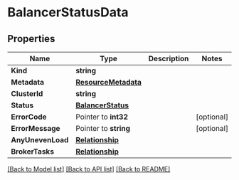 # BalancerStatusData

## Properties

Name | Type | Description | Notes
------------ | ------------- | ------------- | -------------
**Kind** | **string** |  | 
**Metadata** | [**ResourceMetadata**](ResourceMetadata.md) |  | 
**ClusterId** | **string** |  | 
**Status** | [**BalancerStatus**](BalancerStatus.md) |  | 
**ErrorCode** | Pointer to **int32** |  | [optional] 
**ErrorMessage** | Pointer to **string** |  | [optional] 
**AnyUnevenLoad** | [**Relationship**](Relationship.md) |  | 
**BrokerTasks** | [**Relationship**](Relationship.md) |  | 

[[Back to Model list]](../README.md#documentation-for-models) [[Back to API list]](../README.md#documentation-for-api-endpoints) [[Back to README]](../README.md)


